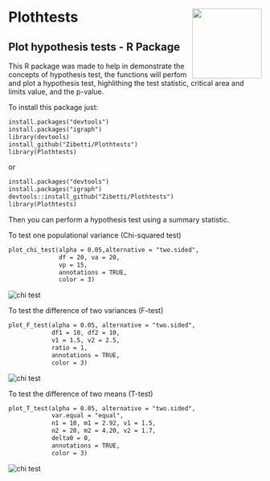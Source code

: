 
# Plothtests <img src='images/logo.png' align="right" height="138.5" /></a>


## Plot hypothesis tests - R Package

This R package was made to help in demonstrate the concepts of hypothesis test, the functions will perfom and plot a hypothesis test, highlithing the test statistic, critical area and limits value, and the p-value.

To install this package just:

```markdown
install.packages("devtools")
install.packages("igraph")
library(devtools)
install_github("Zibetti/Plothtests")
library(Plothtests)
```
or

```markdown
install.packages("devtools")
install.packages("igraph")
devtools::install_github("Zibetti/Plothtests")
library(Plothtests)
```

Then you can perform a hypothesis test using a summary statistic. 

To test one populational variance (Chi-squared test)

```markdown
plot_chi_test(alpha = 0.05,alternative = "two.sided",
              df = 20, va = 20,
              vp = 15,
              annotations = TRUE,
              color = 3)
```
![chi test](images/rplot_chi_test_01.png)

To test the difference of two variances (F-test)

```markdown
plot_F_test(alpha = 0.05, alternative = "two.sided",
            df1 = 10, df2 = 10,
            v1 = 1.5, v2 = 2.5,
            ratio = 1,
            annotations = TRUE,
            color = 3)
```
![chi test](images/rplot_F_test_01.png)


To test the difference of two means (T-test)

```markdown
plot_T_test(alpha = 0.05, alternative = "two.sided",
            var.equal = "equal",
            n1 = 10, m1 = 2.92, v1 = 1.5,
            n2 = 20, m2 = 4.20, v2 = 1.7,             
            delta0 = 0,
            annotations = TRUE,
            color = 3)
```
![chi test](images/rplot_T_test_01.png)









<!-- Foo
You can use the [editor on GitHub](https://github.com/Zibetti/Plothtests/edit/master/README.md) to maintain and preview the content for your website in Markdown files.

Whenever you commit to this repository, GitHub Pages will run [Jekyll](https://jekyllrb.com/) to rebuild the pages in your site, from the content in your Markdown files.

### Markdown

Markdown is a lightweight and easy-to-use syntax for styling your writing. It includes conventions for

```markdown
Syntax highlighted code block

# Header 1
## Header 2
### Header 3

- Bulleted
- List

1. Numbered
2. List

**Bold** and _Italic_ and `Code` text

[Link](url) and ![Image](src)
```
![images/rplot_F_test_01.png](images/rplot_F_test_01.png)

For more details see [GitHub Flavored Markdown](https://guides.github.com/features/mastering-markdown/).


### Jekyll Themes

Your Pages site will use the layout and styles from the Jekyll theme you have selected in your [repository settings](https://github.com/Zibetti/Plothtests/settings). The name of this theme is saved in the Jekyll `_config.yml` configuration file.

### Support or Contact

Having trouble with Pages? Check out our [documentation](https://help.github.com/categories/github-pages-basics/) or [contact support](https://github.com/contact) and we’ll help you sort it out.

 -->
